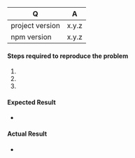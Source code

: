 | Q               | A          |
|-----------------|------------|
| project version | x.y.z      |
| npm version     | x.y.z      |


<!--
- Please fill in this template according to your issue.
- Please keep the table shown above at the top of your issue.
- Please post code as text (using proper markup). Do not post screenshots of code.
- Replace this comment by the description of your issue.
-->

#### Steps required to reproduce the problem

1.
2.
3.

#### Expected Result

*

#### Actual Result

* 
